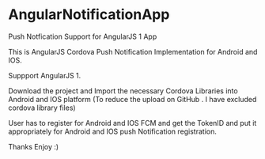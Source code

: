 # AngularNotificationApp
Push Notfication Support for AngularJS 1 App


This is AngularJS Cordova Push Notification Implementation for Android and IOS.

Suppport AngularJS 1.

Download the project and Import the necessary Cordova Libraries into Android and IOS platform (To reduce the upload on GitHub . I have excluded cordova library files)

User has to register for Android and IOS FCM and get the TokenID and put it appropriately for Android and IOS push Notification registration.

Thanks Enjoy :)


